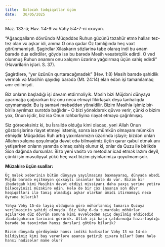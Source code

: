 ```yaml
---
title:  Gələcək tədqiqatlar üçün
date:   30/05/2025
---
```


Məz. 133-ü; Həv. 1:4-9 və Vəhy 5:4-7-ni oxuyun.

“Ağsaqqalların dövründə Müqəddəs Ruhun gücünü təzahür etmə halları tez-tez olan və aşkar idi, amma O ona qədər Öz tamlığında heç vaxt görünməmişdi. Şagirdlər Xilaskarın sözlərinə tabe olaraq indi bu ənam barədə dua edirdilər, göydə isə bu barədə Məsih vəsatətçilik edirdi. O vəd olunmuş Ruhun ənamını onu xalqının üzərinə yağdırmaq üçün xahiş edirdi” (Həvarilərin işləri. S. 37).

Şagirdlərə, “yer üzünün qurtaracağınadək” (Həv. 1:8) Məsih barədə şahidlik vermək və Məsihin qayıdışı barədə (Mt. 24:14) elan edən işi tamamlamaq əmr edilmişdi.

Biz onların başladığı işi davam etdirməliyik. Məsih bizi Müjdəni dünyaya aparmağa çağırarkən biz onu necə etməyi fikirləşək deyə tənhalıqda qoymamışdır. Bu iş səmavi məbəddən yönəldilir. Bizim Məsihlə işimiz bir-birilə ayrılmaz surətdə bağlıdır – O bizi yönəldərək qüvvə verir, çünki o bizim yox, Onun işidir, biz isə Onun rəhbərliyinə riayət etməyə çağrılmışıq.

Siz görəcəksiniz ki, bu İsraildə olduğu kimi olacaq, yəni Allah Onun göstərişlərinə riayət etməyi istəmiş, sonra isə mümkün olmayanı mümkün etmişdir. Müqəddəs Ruh artıq yaxınlarımızın üzərində işləyir; bizdən onları Allahın xalqına qoşulmağa dəvət edə bilməyimiz üçün qərar qəbul etmək anı yetişərkən onların yanında olmaq xahiş olunur ki, onlar da Quzu ilə birlikdə Sion dağında dursunlar. Bizə yeni vasitə və metodlar icad etmək lazım deyil, çünki işin məsuliyyət yükü heç vaxt bizim çiyinlərimizə qoyulmamışdır.

**Müzakirə üçün suallar:**

`Üç mələk xəbərinin bütün dünyaya yayılmasına baxmayaraq, dünyada əbədi Müjdə barədə eşitməyən çoxsaylı insanlar hələ də var. Bizim bir ibadətgah kimi Məsihin dəvət etdiyi missiyanı daha yaxşı yerinə yetirə biləcəyinizi müzakirə edin. Hələ də bir çox insanın son dövr həqiqətləri ilə tanış olmadığı aşkar olarkən ümidi itirməməyi necə öyrənə bilərik?`

`Yəhya Vəhy 15-də layiq olduğuna görə möhürlənmiş tumarın Quzuya verilməsinin şahidi olmuşdu. Biz Vəhy 6-da tumardakı möhürlər açılarkən düz dövrün sonuna kimi əvvəlcədən açıq deyilmiş əhdicədid ibadətgahının tarixini görürük. Allah işi başa çatdırmağa hazırlaşdığı barədə bu təsvirdən hansı dərsləri götürə bilərik?`

`Bizim dünyada gördüyümüz hansı indiki hadisələr Vəhy 13 və 14-də bildiyimiz kimi baş verənlərə asanca gətirib çıxara bilər? Buna hələ hansı hadisələr mane olur?`